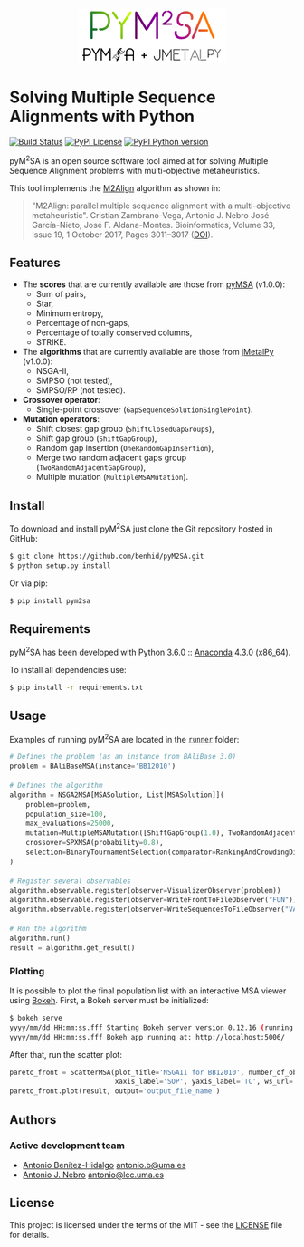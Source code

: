 <p align="center">
  <br/>
  <img src=resources/pym2sa.png alt="pyM2SA">
  <br/>
</p>

# Solving Multiple Sequence Alignments with Python
[![Build Status](https://travis-ci.org/benhid/pyM2SA.svg?branch=master?style=flat-square)](https://travis-ci.org/benhid/pyM2SA)
[![PyPI License](https://img.shields.io/pypi/l/pyM2SA.svg?style=flat-square)]()
[![PyPI Python version](https://img.shields.io/pypi/pyversions/pyM2SA.svg?style=flat-square)]()

pyM<sup>2</sup>SA is an open source software tool aimed at for solving
*M*ultiple *S*equence *A*lignment problems with multi-objective metaheuristics.

This tool implements the [M2Align](https://github.com/KhaosResearch/M2Align) algorithm as shown in:

> "M2Align: parallel multiple sequence alignment with a multi-objective metaheuristic". Cristian Zambrano-Vega, Antonio J. Nebro José García-Nieto, José F. Aldana-Montes. Bioinformatics, Volume 33, Issue 19, 1 October 2017, Pages 3011–3017 ([DOI](https://doi.org/10.1093/bioinformatics/btx338)).

## Features
* The **scores** that are currently available are those from [pyMSA](https://github.com/benhid/pyMSA) (v1.0.0):
    * Sum of pairs,
    * Star,
    * Minimum entropy,
    * Percentage of non-gaps,
    * Percentage of totally conserved columns,
    * STRIKE.
* The **algorithms** that are currently available are those from [jMetalPy](https://github.com/Metal/MetalPy) (v1.0.0):
    * NSGA-II,
    * SMPSO (not tested),
    * SMPSO/RP (not tested).
* **Crossover operator**:
    * Single-point crossover (`GapSequenceSolutionSinglePoint`).
* **Mutation operators**:
    * Shift closest gap group (`ShiftClosedGapGroups`),
    * Shift gap group (`ShiftGapGroup`),
    * Random gap insertion (`OneRandomGapInsertion`),
    * Merge two random adjacent gaps group (`TwoRandomAdjacentGapGroup`),
    * Multiple mutation (`MultipleMSAMutation`).
## Install
To download and install pyM<sup>2</sup>SA just clone the Git repository hosted in GitHub:

```bash
$ git clone https://github.com/benhid/pyM2SA.git
$ python setup.py install
```

Or via pip:

```bash
$ pip install pym2sa
```

## Requirements
pyM<sup>2</sup>SA has been developed with Python 3.6.0 :: [Anaconda](https://www.continuum.io) 4.3.0 (x86_64).

To install all dependencies use:

```bash
$ pip install -r requirements.txt
```

## Usage
Examples of running pyM<sup>2</sup>SA are located in the [`runner`](pym2sa/runner/) folder:

```python
# Defines the problem (as an instance from BAliBase 3.0)
problem = BAliBaseMSA(instance='BB12010')

# Defines the algorithm
algorithm = NSGA2MSA[MSASolution, List[MSASolution]](
    problem=problem,
    population_size=100,
    max_evaluations=25000,
    mutation=MultipleMSAMutation([ShiftGapGroup(1.0), TwoRandomAdjacentGapGroup(1.0)], global_probability=0.2),
    crossover=SPXMSA(probability=0.8),
    selection=BinaryTournamentSelection(comparator=RankingAndCrowdingDistanceComparator())
)

# Register several observables
algorithm.observable.register(observer=VisualizerObserver(problem))
algorithm.observable.register(observer=WriteFrontToFileObserver("FUN"))
algorithm.observable.register(observer=WriteSequencesToFileObserver("VAR"))

# Run the algorithm
algorithm.run()
result = algorithm.get_result()
```

### Plotting

It is possible to plot the final population list with an interactive MSA viewer using [Bokeh](https://bokeh.pydata.org/en/0.12.16/).
First, a Bokeh server must be initialized:

```bash
$ bokeh serve
yyyy/mm/dd HH:mm:ss.fff Starting Bokeh server version 0.12.16 (running on Tornado 5.0.2)
yyyy/mm/dd HH:mm:ss.fff Bokeh app running at: http://localhost:5006/
```

After that, run the scatter plot:

```python
pareto_front = ScatterMSA(plot_title='NSGAII for BB12010', number_of_objectives=problem.number_of_objectives,
                          xaxis_label='SOP', yaxis_label='TC', ws_url='localhost:5006')
pareto_front.plot(result, output='output_file_name')
```

## Authors
### Active development team
* [Antonio Benítez-Hidalgo](https://benhid.github.io/about/) <antonio.b@uma.es>
* [Antonio J. Nebro](http://www.lcc.uma.es/%7Eantonio/) <antonio@lcc.uma.es>

## License
This project is licensed under the terms of the MIT - see the [LICENSE](LICENSE) file for details.

